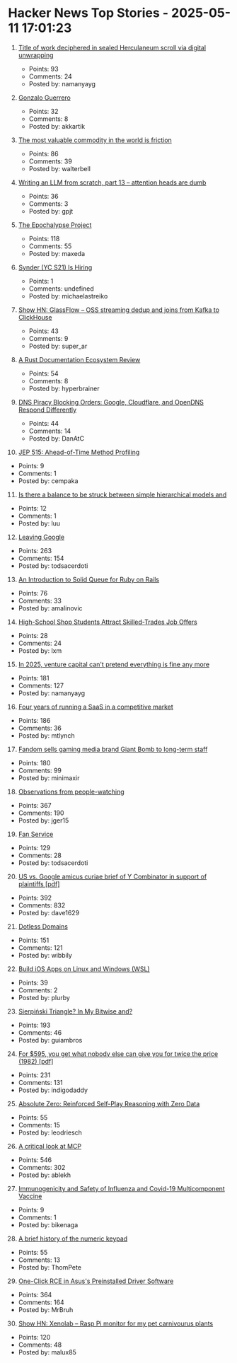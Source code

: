 # Hacker News Top Stories - 2025-05-11 17:01:23

1. [Title of work deciphered in sealed Herculaneum scroll via digital unwrapping](https://www.finebooksmagazine.com/fine-books-news/title-work-deciphered-sealed-herculaneum-scroll-digital-unwrapping)
   - Points: 93
   - Comments: 24
   - Posted by: namanyayg

2. [Gonzalo Guerrero](https://en.wikipedia.org/wiki/Gonzalo_Guerrero)
   - Points: 32
   - Comments: 8
   - Posted by: akkartik

3. [The most valuable commodity in the world is friction](https://kyla.substack.com/p/the-most-valuable-commodity-in-the)
   - Points: 86
   - Comments: 39
   - Posted by: walterbell

4. [Writing an LLM from scratch, part 13 – attention heads are dumb](https://www.gilesthomas.com/2025/05/llm-from-scratch-13-taking-stock-part-1-attention-heads-are-dumb)
   - Points: 36
   - Comments: 3
   - Posted by: gpjt

5. [The Epochalypse Project](https://epochalypse-project.org/)
   - Points: 118
   - Comments: 55
   - Posted by: maxeda

6. [Synder (YC S21) Is Hiring](https://www.ycombinator.com/companies/synder/jobs/2Wnbc1f-business-development-representative)
   - Points: 1
   - Comments: undefined
   - Posted by: michaelastreiko

7. [Show HN: GlassFlow – OSS streaming dedup and joins from Kafka to ClickHouse](https://github.com/glassflow/clickhouse-etl)
   - Points: 43
   - Comments: 9
   - Posted by: super_ar

8. [A Rust Documentation Ecosystem Review](https://www.harudagondi.space/blog/rust-documentation-ecosystem-review/)
   - Points: 54
   - Comments: 8
   - Posted by: hyperbrainer

9. [DNS Piracy Blocking Orders: Google, Cloudflare, and OpenDNS Respond Differently](https://torrentfreak.com/dns-piracy-blocking-orders-google-cloudflare-and-opendns-respond-differently-250511/)
   - Points: 44
   - Comments: 14
   - Posted by: DanAtC

10. [JEP 515: Ahead-of-Time Method Profiling](https://openjdk.org/jeps/515)
   - Points: 9
   - Comments: 1
   - Posted by: cempaka

11. [Is there a balance to be struck between simple hierarchical models and](https://statmodeling.stat.columbia.edu/2024/05/26/is-there-a-balance-to-be-struck-between-simple-hierarchical-models-and-more-complex-hierarchical-models-that-augment-the-simple-frameworks-with-more-modeled-interactions-when-analyzing-real-data/)
   - Points: 12
   - Comments: 1
   - Posted by: luu

12. [Leaving Google](https://www.airs.com/blog/archives/670)
   - Points: 263
   - Comments: 154
   - Posted by: todsacerdoti

13. [An Introduction to Solid Queue for Ruby on Rails](https://blog.appsignal.com/2025/05/07/an-introduction-to-solid-queue-for-ruby-on-rails.html)
   - Points: 76
   - Comments: 33
   - Posted by: amalinovic

14. [High-School Shop Students Attract Skilled-Trades Job Offers](https://www.wsj.com/lifestyle/careers/skilled-trades-high-school-recruitment-fd9f8257)
   - Points: 28
   - Comments: 24
   - Posted by: lxm

15. [In 2025, venture capital can't pretend everything is fine any more](https://pivot-to-ai.com/2025/05/03/in-2025-venture-capital-cant-pretend-everything-is-fine-any-more/)
   - Points: 181
   - Comments: 127
   - Posted by: namanyayg

16. [Four years of running a SaaS in a competitive market](https://maxrozen.com/on-four-years-running-saas-competitive-market)
   - Points: 186
   - Comments: 36
   - Posted by: mtlynch

17. [Fandom sells gaming media brand Giant Bomb to long-term staff](https://about.fandom.com/news/fandom-sells-giant-bomb-to-independent-creators)
   - Points: 180
   - Comments: 99
   - Posted by: minimaxir

18. [Observations from people-watching](https://skincontact.substack.com/p/21-observations-from-people-watching)
   - Points: 367
   - Comments: 190
   - Posted by: jger15

19. [Fan Service](https://flak.tedunangst.com/post/fan-service)
   - Points: 129
   - Comments: 28
   - Posted by: todsacerdoti

20. [US vs. Google amicus curiae brief of Y Combinator in support of plaintiffs [pdf]](https://storage.courtlistener.com/recap/gov.uscourts.dcd.223205/gov.uscourts.dcd.223205.1300.1.pdf)
   - Points: 392
   - Comments: 832
   - Posted by: dave1629

21. [Dotless Domains](https://lab.avl.la/dotless/)
   - Points: 151
   - Comments: 121
   - Posted by: wibbily

22. [Build iOS Apps on Linux and Windows (WSL)](https://forums.swift.org/t/xtool-cross-platform-xcode-replacement-build-ios-apps-on-linux-and-more/79803)
   - Points: 39
   - Comments: 2
   - Posted by: plurby

23. [Sierpiński Triangle? In My Bitwise and?](https://lcamtuf.substack.com/p/sierpinski-triangle-in-my-bitwise)
   - Points: 193
   - Comments: 46
   - Posted by: guiambros

24. [For $595, you get what nobody else can give you for twice the price (1982) [pdf]](https://s3data.computerhistory.org/brochures/commodore.commodore64.1982.102646264.pdf)
   - Points: 231
   - Comments: 131
   - Posted by: indigodaddy

25. [Absolute Zero: Reinforced Self-Play Reasoning with Zero Data](https://arxiv.org/abs/2505.03335)
   - Points: 55
   - Comments: 15
   - Posted by: leodriesch

26. [A critical look at MCP](https://raz.sh/blog/2025-05-02_a_critical_look_at_mcp)
   - Points: 546
   - Comments: 302
   - Posted by: ablekh

27. [Immunogenicity and Safety of Influenza and Covid-19 Multicomponent Vaccine](https://jamanetwork.com/journals/jama/article-abstract/2833668)
   - Points: 9
   - Comments: 1
   - Posted by: bikenaga

28. [A brief history of the numeric keypad](https://www.doc.cc/articles/a-brief-history-of-the-numeric-keypad)
   - Points: 55
   - Comments: 13
   - Posted by: ThomPete

29. [One-Click RCE in Asus's Preinstalled Driver Software](https://mrbruh.com/asusdriverhub/)
   - Points: 364
   - Comments: 164
   - Posted by: MrBruh

30. [Show HN: Xenolab – Rasp Pi monitor for my pet carnivourus plants](https://github.com/blackrabbit17/xenolab)
   - Points: 120
   - Comments: 48
   - Posted by: malux85

